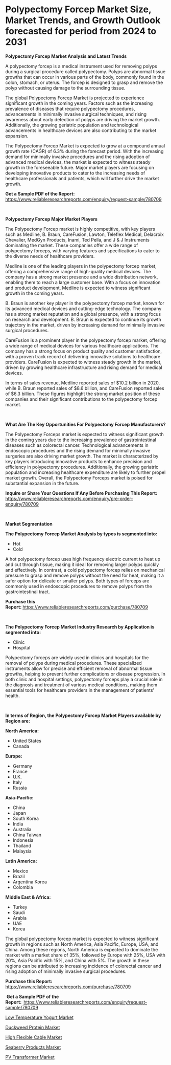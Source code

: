 <p><h1>Polypectomy Forcep Market Size, Market Trends, and Growth Outlook forecasted for period from 2024 to 2031</h1></p><p><strong>Polypectomy Forcep Market Analysis and Latest Trends</strong></p>
<p><p>A polypectomy forcep is a medical instrument used for removing polyps during a surgical procedure called polypectomy. Polyps are abnormal tissue growths that can occur in various parts of the body, commonly found in the colon, stomach, or uterus. The forcep is designed to grasp and remove the polyp without causing damage to the surrounding tissue.</p><p>The global Polypectomy Forcep Market is projected to experience significant growth in the coming years. Factors such as the increasing prevalence of diseases that require polypectomy procedures, advancements in minimally invasive surgical techniques, and rising awareness about early detection of polyps are driving the market growth. Additionally, the growing geriatric population and technological advancements in healthcare devices are also contributing to the market expansion.</p><p>The Polypectomy Forcep Market is expected to grow at a compound annual growth rate (CAGR) of 6.3% during the forecast period. With the increasing demand for minimally invasive procedures and the rising adoption of advanced medical devices, the market is expected to witness steady growth in the foreseeable future. Major market players are focusing on developing innovative products to cater to the increasing needs of healthcare professionals and patients, which will further drive the market growth.</p></p>
<p><strong>Get a Sample PDF of the Report:&nbsp;</strong> <a href="https://www.reliableresearchreports.com/enquiry/request-sample/780709">https://www.reliableresearchreports.com/enquiry/request-sample/780709</a></p>
<p>&nbsp;</p>
<p><strong>Polypectomy Forcep Major Market Players</strong></p>
<p><p>The Polypectomy Forcep market is highly competitive, with key players such as Medline, B. Braun, CareFusion, Lawton, Teleflex Medical, Delacroix Chevalier, MedGyn Products, Inami, Ted Pella, and J & J Instruments dominating the market. These companies offer a wide range of polypectomy forceps, with varying features and specifications to cater to the diverse needs of healthcare providers.</p><p>Medline is one of the leading players in the polypectomy forcep market, offering a comprehensive range of high-quality medical devices. The company has a strong market presence and a wide distribution network, enabling them to reach a large customer base. With a focus on innovation and product development, Medline is expected to witness significant growth in the coming years.</p><p>B. Braun is another key player in the polypectomy forcep market, known for its advanced medical devices and cutting-edge technology. The company has a strong market reputation and a global presence, with a strong focus on research and development. B. Braun is expected to continue its growth trajectory in the market, driven by increasing demand for minimally invasive surgical procedures.</p><p>CareFusion is a prominent player in the polypectomy forcep market, offering a wide range of medical devices for various healthcare applications. The company has a strong focus on product quality and customer satisfaction, with a proven track record of delivering innovative solutions to healthcare providers. CareFusion is expected to witness steady growth in the market, driven by growing healthcare infrastructure and rising demand for medical devices.</p><p>In terms of sales revenue, Medline reported sales of $10.2 billion in 2020, while B. Braun reported sales of $8.6 billion, and CareFusion reported sales of $6.3 billion. These figures highlight the strong market position of these companies and their significant contributions to the polypectomy forcep market.</p></p>
<p>&nbsp;</p>
<p><strong>What Are The Key Opportunities For Polypectomy Forcep Manufacturers?</strong></p>
<p><p>The Polypectomy Forceps market is expected to witness significant growth in the coming years due to the increasing prevalence of gastrointestinal diseases such as colorectal cancer. Technological advancements in endoscopic procedures and the rising demand for minimally invasive surgeries are also driving market growth. The market is characterized by key players introducing innovative products to enhance precision and efficiency in polypectomy procedures. Additionally, the growing geriatric population and increasing healthcare expenditure are likely to further propel market growth. Overall, the Polypectomy Forceps market is poised for substantial expansion in the future.</p></p>
<p><strong>Inquire or Share Your Questions If Any Before Purchasing This Report:</strong> <a href="https://www.reliableresearchreports.com/enquiry/pre-order-enquiry/780709">https://www.reliableresearchreports.com/enquiry/pre-order-enquiry/780709</a></p>
<p>&nbsp;</p>
<p><strong>Market Segmentation</strong></p>
<p><strong>The Polypectomy Forcep Market Analysis by types is segmented into:</strong></p>
<p><ul><li>Hot</li><li>Cold</li></ul></p>
<p><p>A hot polypectomy forcep uses high frequency electric current to heat up and cut through tissue, making it ideal for removing larger polyps quickly and effectively. In contrast, a cold polypectomy forcep relies on mechanical pressure to grasp and remove polyps without the need for heat, making it a safer option for delicate or smaller polyps. Both types of forceps are commonly used in endoscopic procedures to remove polyps from the gastrointestinal tract.</p></p>
<p><strong>Purchase this Report:&nbsp;</strong><a href="https://www.reliableresearchreports.com/purchase/780709">https://www.reliableresearchreports.com/purchase/780709</a></p>
<p>&nbsp;</p>
<p><strong>The Polypectomy Forcep Market Industry Research by Application is segmented into:</strong></p>
<p><ul><li>Clinic</li><li>Hospital</li></ul></p>
<p><p>Polypectomy forceps are widely used in clinics and hospitals for the removal of polyps during medical procedures. These specialized instruments allow for precise and efficient removal of abnormal tissue growths, helping to prevent further complications or disease progression. In both clinic and hospital settings, polypectomy forceps play a crucial role in the diagnosis and treatment of various medical conditions, making them essential tools for healthcare providers in the management of patients' health.</p></p>
<p>&nbsp;</p>
<p><strong>In terms of Region, the Polypectomy Forcep Market Players available by Region are:</strong></p>
<p>
    <p> <strong> North America: </strong>
        <ul>
            <li>United States</li>
            <li>Canada</li>
        </ul>
        </p> 
    <p> <strong> Europe: </strong>
        <ul>
            <li>Germany</li>
            <li>France</li>
            <li>U.K.</li>
            <li>Italy</li>
            <li>Russia</li>
        </ul>
        </p> 
    <p> <strong> Asia-Pacific: </strong>
        <ul>
            <li>China</li>
            <li>Japan</li>
            <li>South Korea</li>
            <li>India</li>
            <li>Australia</li>
            <li>China Taiwan</li>
            <li>Indonesia</li>
            <li>Thailand</li>
            <li>Malaysia</li>
        </ul>
        </p> 
    <p> <strong> Latin America: </strong>
        <ul>
            <li>Mexico</li>
            <li>Brazil</li>
            <li>Argentina Korea</li>
            <li>Colombia</li>
        </ul>
        </p> 
    <p> <strong> Middle East & Africa: </strong>
        <ul>
            <li>Turkey</li>
            <li>Saudi</li>
            <li>Arabia</li>
            <li>UAE</li>
            <li>Korea</li>
        </ul>
    </p>
    </p>
<p><p>The global polypectomy forcep market is expected to witness significant growth in regions such as North America, Asia Pacific, Europe, USA, and China. Among these regions, North America is expected to dominate the market with a market share of 35%, followed by Europe with 25%, USA with 20%, Asia Pacific with 15%, and China with 5%. The growth in these regions can be attributed to increasing incidence of colorectal cancer and rising adoption of minimally invasive surgical procedures.</p></p>
<p><strong>Purchase this Report: </strong><a href="https://www.reliableresearchreports.com/purchase/780709">https://www.reliableresearchreports.com/purchase/780709</a></p>
<p>&nbsp;<strong>Get a Sample PDF of the Report:&nbsp;&nbsp;</strong><a href="https://www.reliableresearchreports.com/enquiry/request-sample/780709">https://www.reliableresearchreports.com/enquiry/request-sample/780709</a></p>
<p><strong></strong></p>
<p><p><a href="https://medium.com/@lisastevens48/low-temperature-yogurt-market-furnishes-information-on-market-share-market-trends-and-market-1cbc7aeb461c">Low Temperature Yogurt Market</a></p><p><a href="https://medium.com/@lisastevens48/duckweed-protein-market-analysis-and-sze-forecasted-for-period-from-2024-to-2031-8533250eed9e">Duckweed Protein Market</a></p><p><a href="https://medium.com/@itzelheller546/high-flexible-cable-market-analysis-and-sze-forecasted-for-period-from-2024-to-2031-1b8f234d0e41">High Flexible Cable Market</a></p><p><a href="https://medium.com/@lisastevens48/seaberry-products-market-furnishes-information-on-market-share-market-trends-and-market-growth-f56c7f86d657">Seaberry Products Market</a></p><p><a href="https://medium.com/@itzelheller546/pv-transformer-market-the-key-to-successful-business-strategy-forecast-till-2031-bd11f02c4151">PV Transformer Market</a></p></p>